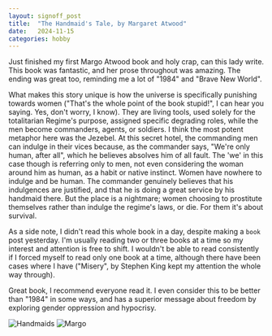 ```yaml
---
layout: signoff_post
title:  "The Handmaid's Tale, by Margaret Atwood"
date:   2024-11-15
categories: hobby
---
```


Just finished my first Margo Atwood book and holy crap, can this lady write. This book was fantastic, and her prose throughout was amazing. The ending was great too, reminding me a lot of "1984" and "Brave New World".

What makes this story unique is how the universe is specifically punishing towards women ("That's the whole point of the book stupid!", I can hear you saying. Yes, don't worry, I know). They are living tools, used solely for the totalitarian Regime's purpose, assigned specific degrading roles, while the men become commanders, agents, or soldiers. I think the most potent metaphor here was the Jezebel. At this secret hotel, the commanding men can indulge in their vices because, as the commander says, "We're only human, after all", which he believes absolves him of all fault. The 'we' in this case though is referring only to men, not even considering the woman around him as human, as a habit or native instinct. Women have nowhere to indulge and be human. The commander genuinely believes that his indulgences are justified, and that he is doing a great service by his handmaid there. But the place is a nightmare; women choosing to prostitute themselves rather than indulge the regime's laws, or die. For them it's about survival.

As a side note, I didn't read this whole book in a day, despite making a `book` post yesterday. I'm usually reading two or three books at a time so my interest and attention is free to shift. I wouldn't be able to read consistently if I forced myself to read only one book at a time, although there have been cases where I have ("Misery", by Stephen King kept my attention the whole way through).

Great book, I recommend everyone read it. I even consider this to be better than "1984" in some ways, and has a superior message about freedom by exploring gender oppression and hypocrisy. 

![Handmaids](https://blackfeministcollective.com/wp-content/uploads/2018/12/b3911b78-1f3b-4652-b25d-30f304f17a38-handmaids-tale-season-2-trailer-e1590859461701.jpg)
![Margo](https://static.wixstatic.com/media/f0c868_97bd77d9e8e748e4a639a3609a0a486e~mv2.jpg/v1/fill/w_980,h_653,al_c,q_85,usm_0.66_1.00_0.01,enc_auto/f0c868_97bd77d9e8e748e4a639a3609a0a486e~mv2.jpg)